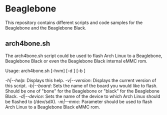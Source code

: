 # Beaglebone

This repository contains different scripts and code samples for the Beaglebone and the Beaglebone Black.

## arch4bone.sh

The arch4bone.sh script could be used to flash Arch Linux to a Beaglebone, Beaglebone Black or even the Beaglebone Black internal eMMC rom.

Usage: arch4bone.sh [-hvm] [-d <device>] [-b <board>]

*-h|--help*:
	Displays this help.
*-v|--version*:
	Displays the current version of this script.
*-b|--board*:
	Sets the name of the board you would like to flash.
	Should be one of "bone" for the Beaglebone or
	"black" for the Beaglebone Black.
*-d|--device*:
	Sets the name of the device to which Arch Linux 
	should be flashed to (/dev/sdX).
*-m|--mmc*:
	Parameter should be used to flash Arch Linux 
	to a Beaglebone Black eMMC rom.



